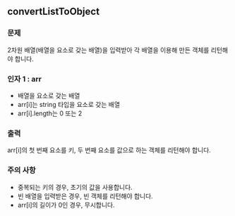 ## convertListToObject

### 문제<br>
2차원 배열(배열을 요소로 갖는 배열)을 입력받아 각 배열을 이용해 만든 객체를 리턴해야 합니다.<br>

### 인자 1 : arr<br>
- 배열을 요소로 갖는 배열<br>
- arr[i]는 string 타입을 요소로 갖는 배열<br>
- arr[i].length는 0 또는 2<br>

### 출력<br>
arr[i]의 첫 번째 요소를 키, 두 번째 요소를 값으로 하는 객체를 리턴해야 합니다.<br>

### 주의 사항<br>
- 중복되는 키의 경우, 초기의 값을 사용합니다.<br>
- 빈 배열을 입력받은 경우, 빈 객체를 리턴해야 합니다.<br>
- arr[i]의 길이가 0인 경우, 무시합니다.<br>
<br>
